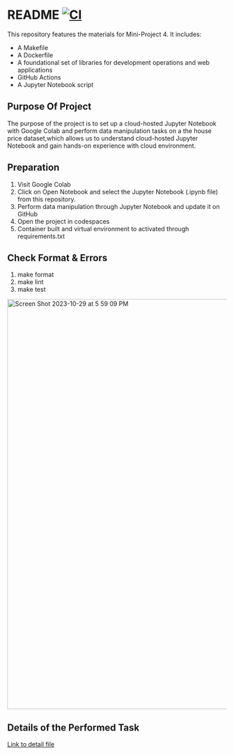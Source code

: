# README [![CI](https://github.com/nogibjj/Project4_Vivian/actions/workflows/ci.yml/badge.svg)](https://github.com/nogibjj/Project4_Vivian/actions/workflows/ci.yml)

This repository features the materials for Mini-Project 4. It includes: 
- A Makefile
- A Dockerfile
- A foundational set of libraries for development operations and web applications
- GitHub Actions
- A Jupyter Notebook script


## Purpose Of Project
The purpose of the project is to set up a cloud-hosted Jupyter Notebook with Google Colab and perform data manipulation tasks on a the house price dataset,which allows us to understand cloud-hosted Jupyter Notebook and gain hands-on experience with cloud environment.

## Preparation 
1. Visit Google Colab
2. Click on Open Notebook and select the Jupyter Notebook (.ipynb file) from this repository.
3. Perform data manipulation through Jupyter Notebook and update it on GitHub
4. Open the project in codespaces
5. Container built and virtual environment to activated through requirements.txt

## Check Format & Errors
1. make format
2. make lint
3. make test

<img width="942" alt="Screen Shot 2023-10-29 at 5 59 09 PM" src="https://github.com/vivianzzzzz/Project9_Vivian/assets/143654445/cd0510ec-a48c-4dc6-a8de-6a1fa499d56c">



## Details of the Performed Task 
[Link to detail file](https://github.com/vivianzzzzz/Project9_Vivian/blob/7c2e0afcc5a02d53707fca1f0295192cc8d41a00/Report.md)
